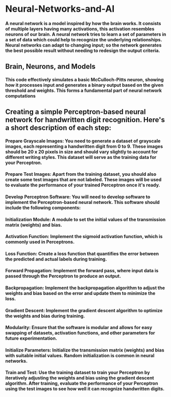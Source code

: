 # Neural-Networks-and-AI
#### A neural network is a model inspired by how the brain works. It consists of multiple layers having many activations, this activation resembles neurons of our brain. A neural network tries to learn a set of parameters in a set of data which could help to recognize the underlying relationships. Neural networks can adapt to changing input; so the network generates the best possible result without needing to redesign the output criteria.
## Brain, Neurons, and Models
#### This code effectively simulates a basic McCulloch-Pitts neuron, showing how it processes input and generates a binary output based on the given threshold and weights. This forms a fundamental part of neural network computations

## Creating a simple Perceptron-based neural network for handwritten digit recognition. Here's a short description of each step:

#### Prepare Grayscale Images: You need to generate a dataset of grayscale images, each representing a handwritten digit from 0 to 9. These images should be 20 x 20 pixels in size and should vary slightly to account for different writing styles. This dataset will serve as the training data for your Perceptron.

#### Prepare Test Images: Apart from the training dataset, you should also create some test images that are not labeled. These images will be used to evaluate the performance of your trained Perceptron once it's ready.

#### Develop Perceptron Software: You will need to develop software to implement the Perceptron-based neural network. This software should include the following components:

#### Initialization Module: A module to set the initial values of the transmission matrix (weights) and bias.
#### Activation Function: Implement the sigmoid activation function, which is commonly used in Perceptrons.
#### Loss Function: Create a loss function that quantifies the error between the predicted and actual labels during training.
#### Forward Propagation: Implement the forward pass, where input data is passed through the Perceptron to produce an output.
#### Backpropagation: Implement the backpropagation algorithm to adjust the weights and bias based on the error and update them to minimize the loss.
#### Gradient Descent: Implement the gradient descent algorithm to optimize the weights and bias during training.
#### Modularity: Ensure that the software is modular and allows for easy swapping of datasets, activation functions, and other parameters for future experimentation.
#### Initialize Parameters: Initialize the transmission matrix (weights) and bias with suitable initial values. Random initialization is common in neural networks.

#### Train and Test: Use the training dataset to train your Perceptron by iteratively adjusting the weights and bias using the gradient descent algorithm. After training, evaluate the performance of your Perceptron using the test images to see how well it can recognize handwritten digits.
